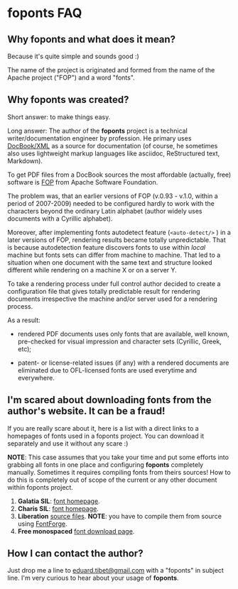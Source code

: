 # foponts FAQ

## Why foponts and what does it mean?

Because it's quite simple and sounds good :)

The name of the project is originated and formed from the name of the Apache project ("FOP") and a word "fonts".

## Why foponts was created?

Short answer: to make things easy.

Long answer:
The author of the **foponts** project is a technical writer/documentation engineer by profession. He primary uses [DocBook/XML](https://docbook.org/) as a source for documentation (of course, he sometimes also uses lightweight markup languages like asciidoc, ReStructured text, Markdown).

To get PDF files from a DocBook sources the most affordable (actually, free) software is [FOP](https://xmlgraphics.apache.org/fop/) from Apache Software Foundation.

The problem was, that an earlier versions of FOP (v.0.93 - v.1.0, within a period of 2007-2009) needed to be configured hardly to work with the characters beyond the ordinary Latin alphabet (author widely uses documents with a Cyrillic alphabet).

Moreover, after implementing fonts autodetect feature (`<auto-detect/>` ) in a later versions of FOP, rendering results became totally unpredictable. That is because autodetection feature discovers fonts to use within *local* machine but fonts sets can differ from machine to machine. That led to a situation when one document with the same text and structure looked different while rendering on a machine X or on a server Y.

To take a rendering process under full control author decided to create a configuration file that gives totally predictable result for rendering documents irrespective the machine and/or server used for a rendering process.

As a result:

- rendered PDF documents uses only fonts that are available, well known, pre-checked for visual impression and character sets (Cyrillic, Greek, etc);

- patent- or license-related issues (if any) with a rendered documents are eliminated due to OFL-licensed fonts are used everytime and everywhere.

## I'm scared about downloading fonts from the author's website. It can be a fraud!

If you are really scare about it, here is a list with a direct links to a homepages of fonts used in a foponts project. You can download it separately and use it without any scare :)

**NOTE**: This case assumes that you take your time and put some efforts into grabbing all fonts in one place and configuring **foponts** completely manually. Sometimes it requires compiling fonts from theirs sources! How to do this is completely out of scope of the current or any other document within foponts project.

1. **Galatia SIL**: [font homepage](https://scripts.sil.org/cms/scripts/page.php?site_id=nrsi&id=GalatiaSIL).
2. **Charis SIL**: [font homepage](https://software.sil.org/charis/).
3. **Liberation** [source files](https://github.com/pravins/liberation-fonts). **NOTE**: you have to compile them from source using [FontForge](https://fontforge.github.io/en-US/).
4. **Free monospaced** [font download page](http://ftp.gnu.org/gnu/freefont/).

## How I can contact the author?

Just drop me a line to eduard.tibet@gmail.com with a "foponts" in subject line. I'm very curious to hear about your usage of **foponts**.
